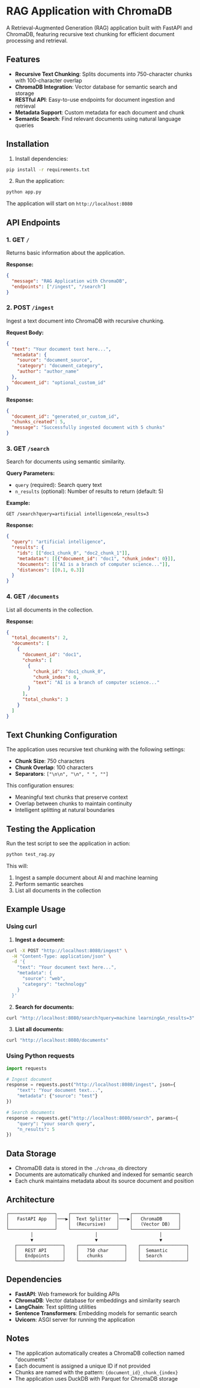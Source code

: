 # RAG Application with ChromaDB

A Retrieval-Augmented Generation (RAG) application built with FastAPI and ChromaDB, featuring recursive text chunking for efficient document processing and retrieval.

## Features

- **Recursive Text Chunking**: Splits documents into 750-character chunks with 100-character overlap
- **ChromaDB Integration**: Vector database for semantic search and storage
- **RESTful API**: Easy-to-use endpoints for document ingestion and retrieval
- **Metadata Support**: Custom metadata for each document and chunk
- **Semantic Search**: Find relevant documents using natural language queries

## Installation

1. Install dependencies:
```bash
pip install -r requirements.txt
```

2. Run the application:
```bash
python app.py
```

The application will start on `http://localhost:8080`

## API Endpoints

### 1. GET `/`
Returns basic information about the application.

**Response:**
```json
{
  "message": "RAG Application with ChromaDB",
  "endpoints": ["/ingest", "/search"]
}
```

### 2. POST `/ingest`
Ingest a text document into ChromaDB with recursive chunking.

**Request Body:**
```json
{
  "text": "Your document text here...",
  "metadata": {
    "source": "document_source",
    "category": "document_category",
    "author": "author_name"
  },
  "document_id": "optional_custom_id"
}
```

**Response:**
```json
{
  "document_id": "generated_or_custom_id",
  "chunks_created": 5,
  "message": "Successfully ingested document with 5 chunks"
}
```

### 3. GET `/search`
Search for documents using semantic similarity.

**Query Parameters:**
- `query` (required): Search query text
- `n_results` (optional): Number of results to return (default: 5)

**Example:**
```
GET /search?query=artificial intelligence&n_results=3
```

**Response:**
```json
{
  "query": "artificial intelligence",
  "results": {
    "ids": [["doc1_chunk_0", "doc2_chunk_1"]],
    "metadatas": [[{"document_id": "doc1", "chunk_index": 0}]],
    "documents": [["AI is a branch of computer science..."]],
    "distances": [[0.1, 0.3]]
  }
}
```

### 4. GET `/documents`
List all documents in the collection.

**Response:**
```json
{
  "total_documents": 2,
  "documents": [
    {
      "document_id": "doc1",
      "chunks": [
        {
          "chunk_id": "doc1_chunk_0",
          "chunk_index": 0,
          "text": "AI is a branch of computer science..."
        }
      ],
      "total_chunks": 3
    }
  ]
}
```

## Text Chunking Configuration

The application uses recursive text chunking with the following settings:

- **Chunk Size**: 750 characters
- **Chunk Overlap**: 100 characters
- **Separators**: `["\n\n", "\n", " ", ""]`

This configuration ensures:
- Meaningful text chunks that preserve context
- Overlap between chunks to maintain continuity
- Intelligent splitting at natural boundaries

## Testing the Application

Run the test script to see the application in action:

```bash
python test_rag.py
```

This will:
1. Ingest a sample document about AI and machine learning
2. Perform semantic searches
3. List all documents in the collection

## Example Usage

### Using curl

1. **Ingest a document:**
```bash
curl -X POST "http://localhost:8080/ingest" \
  -H "Content-Type: application/json" \
  -d '{
    "text": "Your document text here...",
    "metadata": {
      "source": "web",
      "category": "technology"
    }
  }'
```

2. **Search for documents:**
```bash
curl "http://localhost:8080/search?query=machine learning&n_results=3"
```

3. **List all documents:**
```bash
curl "http://localhost:8080/documents"
```

### Using Python requests

```python
import requests

# Ingest document
response = requests.post("http://localhost:8080/ingest", json={
    "text": "Your document text...",
    "metadata": {"source": "test"}
})

# Search documents
response = requests.get("http://localhost:8080/search", params={
    "query": "your search query",
    "n_results": 5
})
```

## Data Storage

- ChromaDB data is stored in the `./chroma_db` directory
- Documents are automatically chunked and indexed for semantic search
- Each chunk maintains metadata about its source document and position

## Architecture

```
┌─────────────────┐    ┌─────────────────┐    ┌─────────────────┐
│   FastAPI App   │───▶│  Text Splitter  │───▶│   ChromaDB      │
│                 │    │  (Recursive)    │    │   (Vector DB)   │
└─────────────────┘    └─────────────────┘    └─────────────────┘
         │                       │                       │
         ▼                       ▼                       ▼
   ┌─────────────────┐    ┌─────────────────┐    ┌─────────────────┐
   │   REST API      │    │   750 char      │    │  Semantic       │
   │   Endpoints     │    │   chunks        │    │  Search         │
   └─────────────────┘    └─────────────────┘    └─────────────────┘
```

## Dependencies

- **FastAPI**: Web framework for building APIs
- **ChromaDB**: Vector database for embeddings and similarity search
- **LangChain**: Text splitting utilities
- **Sentence Transformers**: Embedding models for semantic search
- **Uvicorn**: ASGI server for running the application

## Notes

- The application automatically creates a ChromaDB collection named "documents"
- Each document is assigned a unique ID if not provided
- Chunks are named with the pattern: `{document_id}_chunk_{index}`
- The application uses DuckDB with Parquet for ChromaDB storage 